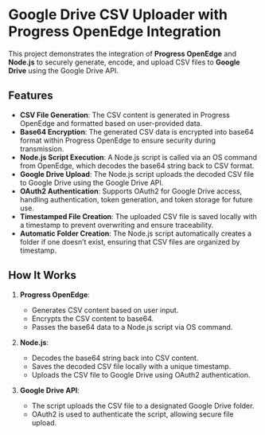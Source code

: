 # Google Drive CSV Uploader with Progress OpenEdge Integration

This project demonstrates the integration of **Progress OpenEdge** and **Node.js** to securely generate, encode, and upload CSV files to **Google Drive** using the Google Drive API.

## Features

- **CSV File Generation**: The CSV content is generated in Progress OpenEdge and formatted based on user-provided data.
- **Base64 Encryption**: The generated CSV data is encrypted into base64 format within Progress OpenEdge to ensure security during transmission.
- **Node.js Script Execution**: A Node.js script is called via an OS command from OpenEdge, which decodes the base64 string back to CSV format.
- **Google Drive Upload**: The Node.js script uploads the decoded CSV file to Google Drive using the Google Drive API.
- **OAuth2 Authentication**: Supports OAuth2 for Google Drive access, handling authentication, token generation, and token storage for future use.
- **Timestamped File Creation**: The uploaded CSV file is saved locally with a timestamp to prevent overwriting and ensure traceability.
- **Automatic Folder Creation**: The Node.js script automatically creates a folder if one doesn’t exist, ensuring that CSV files are organized by timestamp.

## How It Works

1. **Progress OpenEdge**: 
   - Generates CSV content based on user input.
   - Encrypts the CSV content to base64.
   - Passes the base64 data to a Node.js script via OS command.

2. **Node.js**:
   - Decodes the base64 string back into CSV content.
   - Saves the decoded CSV file locally with a unique timestamp.
   - Uploads the CSV file to Google Drive using OAuth2 authentication.

3. **Google Drive API**:
   - The script uploads the CSV file to a designated Google Drive folder.
   - OAuth2 is used to authenticate the script, allowing secure file upload.